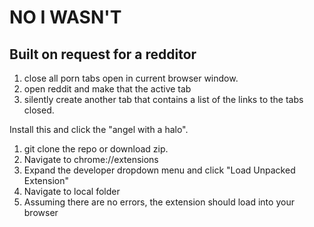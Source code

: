 # NO I WASN'T

## Built on request for a redditor

1. close all porn tabs open in current browser window.
2. open reddit and make that the active tab
3. silently create another tab that contains a list of the links to the tabs closed.

Install this and click the "angel with a halo".

1. git clone the repo or download zip.
2. Navigate to chrome://extensions
3. Expand the developer dropdown menu and click "Load Unpacked Extension"
4. Navigate to local folder
5. Assuming there are no errors, the extension should load into your browser

